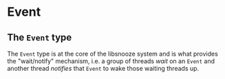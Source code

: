 Event
=====

## The `Event` type

The `Event` type is at the core of the libsnooze system and is what provides the "wait/notify" mechanism, i.e. a group of threads _wait_
on an `Event` and another thread _notifies_ that `Event` to wake those waiting threads up.